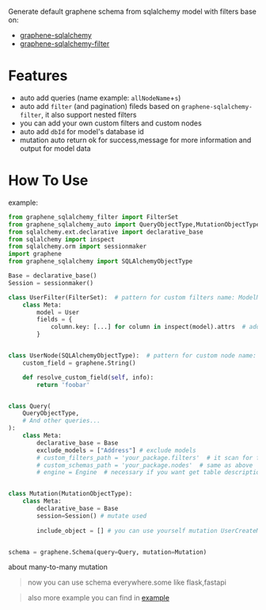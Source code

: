 Generate default graphene schema from sqlalchemy model with filters base on:
* [graphene-sqlalchemy](https://github.com/graphql-python/graphene-sqlalchemy.git)
* [graphene-sqlalchemy-filter](https://github.com/art1415926535/graphene-sqlalchemy-filter)

# Features

- auto add queries (name example: `allNodeName`+`s`)
- auto add `filter` (and pagination) fileds based on `graphene-sqlalchemy-filter`, it also support nested filters
- you can add your own custom filters and custom nodes
- auto add `dbId` for model's database id
- mutation auto return ok for success,message for more information and output for model data


# How To Use
example:
```python
from graphene_sqlalchemy_filter import FilterSet
from graphene_sqlalchemy_auto import QueryObjectType,MutationObjectType
from sqlalchemy.ext.declarative import declarative_base
from sqlalchemy import inspect
from sqlalchemy.orm import sessionmaker
import graphene
from graphene_sqlalchemy import SQLAlchemyObjectType

Base = declarative_base() 
Session = sessionmaker()

class UserFilter(FilterSet):  # pattern for custom filters name: ModelName + Filter
    class Meta:
        model = User
        fields = {
            column.key: [...] for column in inspect(model).attrs  # add all filters for all fields
        }


class UserNode(SQLAlchemyObjectType):  # pattern for custom node name: ModelName + Node
    custom_field = graphene.String()

    def resolve_custom_field(self, info):
        return 'foobar'


class Query(
    QueryObjectType,
    # And other queries...
):
    class Meta:
        declarative_base = Base
        exclude_models = ["Address"] # exclude models
        # custom_filters_path = 'your_package.filters'  # it scan for filters and compare filter name and model name 
        # custom_schemas_path = 'your_package.nodes'  # same as above
        # engine = Engine  # necessary if you want get table descriptions from existing table in DB


class Mutation(MutationObjectType):
    class Meta:
        declarative_base = Base
        session=Session() # mutate used
        
        include_object = [] # you can use yourself mutation UserCreateMutation, UserUpdateMutation


schema = graphene.Schema(query=Query, mutation=Mutation)
```

about many-to-many mutation

>now you can use schema everywhere.some like flask,fastapi

>also more example you can find in [example](https://github.com/goodking-bq/graphene-sqlalchemy-auto/tree/master/example)

